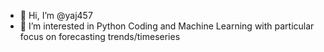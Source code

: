 - 👋 Hi, I’m @yaj457
- 👀 I’m interested in Python Coding and Machine Learning with particular focus on forecasting trends/timeseries

<!---
yaj457/yaj457 is a ✨ special ✨ repository because its `README.md` (this file) appears on your GitHub profile.
You can click the Preview link to take a look at your changes.
--->
